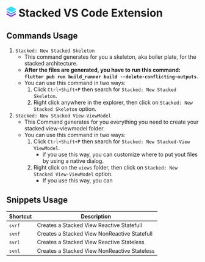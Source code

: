 # <img src="assets/logo.png" width="25" /> Stacked VS Code Extension

## Commands Usage

1. `Stacked: New Stacked Skeleton`
   - This command generates for you a skeleton, aka boiler plate, for the stacked architecture.
   - **After the files are generated, you have to run this command: `flutter pub run build_runner build --delete-conflicting-outputs`**.
   - You can use this command in two ways:
     1. Click `Ctrl+Shift+P` then search for `Stacked: New Stacked Skeleton`.
     2. Right click anywhere in the explorer, then click on `Stacked: New Stacked Skeleton` option.
2. `Stacked: New Stacked View-ViewModel`
   - This Command generates for you everything you need to create your stacked view-viewmodel folder.
   - You can use this command in two ways:
     1. Click `Ctrl+Shift+P` then search for `Stacked: New Stacked-View ViewModel`.
        - if you use this way, you can customize where to put yout files by using a native dialog.
     2. Right click on the `views` folder, then click on `Stacked: New Stacked View-ViewModel` option.
        - If you use this way, you can

## Snippets Usage

| Shortcut | Description                                  |
| -------- | -------------------------------------------- |
| `svrf`   | Creates a Stacked View Reactive Statefull    |
| `svnf`   | Creates a Stacked View NonReactive Statefull |
| `svrl`   | Creates a Stacked View Reactive Stateless    |
| `svnl`   | Creates a Stacked View NonReactive Stateless |
